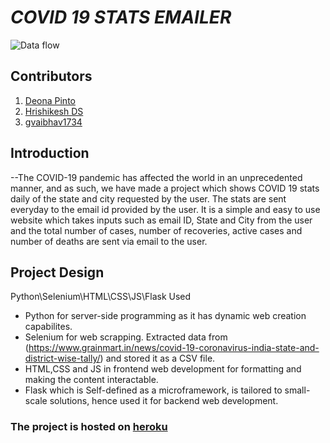 # *COVID 19 STATS EMAILER*
![Data flow](https://github.com/Hrishikesh-DS/corona_stats/blob/master/static/images/corr.JPG)
## Contributors
1. [Deona Pinto](https://github.com/deonapinto)
2. [Hrishikesh DS](https://github.com/Hrishikesh-DS)
3. [gvaibhav1734](https://github.com/gvaibhav1734)
 

## Introduction 
--The COVID-19 pandemic has affected the world in an unprecedented manner, and as such, we have made a project which shows COVID 19 stats daily of the state and city requested by the user. The stats are sent everyday to the email id provided by the user. It is a simple and easy to use website which takes inputs such as email ID, State and City from the user and the total number of cases, number of recoveries, active cases and number of deaths are sent via email to the user.

## Project Design
Python\Selenium\HTML\CSS\JS\Flask
Used 
* Python for server-side programming as it has dynamic web creation capabilites.
* Selenium for web scrapping. Extracted data from (https://www.grainmart.in/news/covid-19-coronavirus-india-state-and-district-wise-tally/) and stored it as a CSV file.
* HTML,CSS and JS in frontend web development for formatting and making the content interactable. 
* Flask which is Self-defined as a microframework, is tailored to small-scale solutions, hence used it for backend web development. 


### The project is hosted on [heroku](https://corona-stats-emailer.herokuapp.com/)
